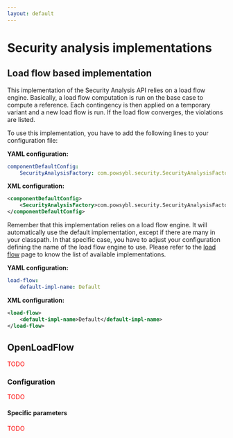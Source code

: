 ```yaml
---
layout: default
---
```


# Security analysis implementations

## Load flow based implementation
This implementation of the Security Analysis API relies on a load flow engine. Basically, a load flow computation is run on the base case to compute a reference. Each contingency is then applied on a temporary variant and a new load flow is run. If the load flow converges, the violations are listed.

To use this implementation, you have to add the following lines to your configuration file:

**YAML configuration:**
```yaml
componentDefaultConfig:
    SecurityAnalysisFactory: com.powsybl.security.SecurityAnalysisFactoryImpl
```

**XML configuration:**
```xml
<componentDefaultConfig>
    <SecurityAnalysisFactory>com.powsybl.security.SecurityAnalysisFactoryImpl</SecurityAnalysisFactory>
</componentDefaultConfig>
```

Remember that this implementation relies on a load flow engine. It will automatically use the default implementation, except if there are many in your classpath. In that specific case, you have to adjust your configuration defining the name of the load flow engine to use. Please refer to the [load flow](../powerflow/index.md) page to know the list of available implementations.

**YAML configuration:**
```yaml
load-flow:
    default-impl-name: Default
```

**XML configuration:**
```xml
<load-flow>
    <default-impl-name>Default</default-impl-name>
</load-flow>
```

## OpenLoadFlow
<span style="color: red">TODO</span>

### Configuration
<span style="color: red">TODO</span>

#### Specific parameters
<span style="color: red">TODO</span>